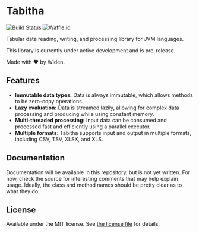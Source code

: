 # Tabitha

[![Build Status](https://img.shields.io/travis/Widen/tabitha.svg)](https://travis-ci.org/Widen/tabitha)
[![Waffle.io](https://img.shields.io/waffle/label/Widen/tabitha/in%20progress.svg)](https://waffle.io/Widen/tabitha)

Tabular data reading, writing, and processing library for JVM languages.

This library is currently under active development and is pre-release.

Made with :heart: by Widen.

## Features
- **Immutable data types:** Data is always immutable, which allows methods to be zero-copy operations.
- **Lazy evaluation:** Data is streamed lazily, allowing for complex data processing and producing while using constant memory.
- **Multi-threaded processing:** Input data can be consumed and processed fast and efficiently using a parallel executor.
- **Multiple formats:** Tabitha supports input and output in multiple formats, including CSV, TSV, XLSX, and XLS.

## Documentation
Documentation will be available in this repository, but is not yet written. For now, check the source for interesting comments that may help explain usage. Ideally, the class and method names should be pretty clear as to what they do.

## License
Available under the MIT license. See [the license file](LICENSE.md) for details.
